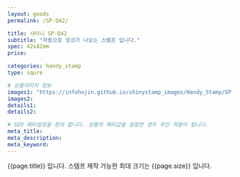 ```yaml
---
layout: goods
permalink: /SP-Q42/

title: 샤이니 SP-Q42
subtitle: "자동으로 잉크가 나오는 스템프 입니다."
spec: 42x42mm
price: 

categories: handy_stamp
type: squre

# 상품이미지 정보
images1: "https://infohojin.github.io/shinystamp_images/Handy_Stamp/SP-Q42/SP-Q42_1.jpg"
images2:
details1:
details2:    

# SEO 메타설정을 정의 합니다. 상품의 메타값을 설정한 경우 우선 적용이 됩니다.
meta_title: 
meta_description:
meta_keyword:
---
```


{{page.title}} 입니다. 스템프 제작 가능한 최대 크기는 {{page.size}} 입니다.